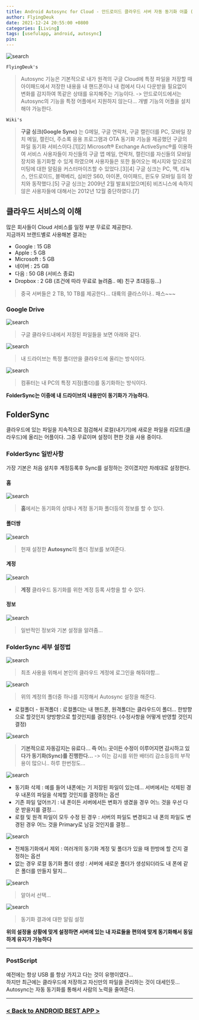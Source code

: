 ```yaml
---
title: Android Autosync for Cloud - 안드로이드 클라우드 서버 자동 동기화 어플 (Feat. FolderSync)
author: FlyingDeuk
date: 2021-12-24 20:55:00 +0800
categories: [Living]
tags: [usefulapp, android, autosync]
pin:
---
```


![search](/img/living/app/foldersync1.jpg)

`FlyingDeuk's`
> Autosync 기능은 기본적으로 내가 원격의 구글 Cloud에 특정 파일을 저장할 때 아이패드에서 저장한 내용을 내 핸드폰이나 내 컴에서 다시 다운받을 필요없이 변화를 감지하여 똑같은 상태를 유지해주는 기능이다. -> 안드로이드에서는 Autosync의 기능을 특정 어플에서 지원하지 않는다... 개별 기능의 어플을 설치해야 가능한다.

`Wiki's`
>**구글 싱크(Google Sync)** 는 G메일, 구글 연락처, 구글 캘린더를 PC, 모바일 장치 메일, 캘린더, 주소록 응용 프로그램과 OTA 동기화 기능을 제공했던 구글의 파일 동기화 서비스이다.[1][2] Microsoft® Exchange ActiveSync®를 이용하여 서비스 사용자들이 자신들의 구글 앱 메일, 연락처, 캘린더를 자신들의 모바일 장치와 동기화할 수 있게 하였으며 사용자들은 또한 들어오는 메시지와 앞으로의 미팅에 대한 알림을 커스터마이즈할 수 있었다.[3][4] 구글 싱크는 PC, 맥, 리눅스, 안드로이드, 블랙베리, 심비안 S60, 아이폰, 아이패드, 윈도우 모바일 등의 장치와 동작했다.[5] 구글 싱크는 2009년 2월 발표되었으며[6] 비즈니스에 속하지 않은 사용자들에 대해서는 2012년 12월 중단하였다.[7]

## 클라우드 서비스의 이해
많은 회사들이 Cloud 서비스를 일정 부분 무료로 제공한다. <br>
지금까지 브랜드별로 사용해본 결과는
- Google : 15 GB
- Apple : 5 GB
- Microsoft : 5 GB
- 네이버 : 25 GB
- 다음 : 50 GB (서비스 종료)
- Dropbox : 2 GB (조건에 따라 무료로 늘려줌.. 예) 친구 초대등등...)
> 중국 서버들은 2 TB, 10 TB를 제공한다... 대륙의 클라스이나.. 패스~~~

### Google Drive
![search](/img/living/app/foldersync4.jpg)
> 구글 클라우드내에서 저장된 파일들을 보면 아래와 같다.

![search](/img/living/app/foldersync2.jpg)
> 내 드라이브는 특정 폴더만을 클라우드에 올리는 방식이다.

![search](/img/living/app/foldersync3.jpg)
> 컴퓨터는 내 PC의 특정 지점(폴더)를 동기화하는 방식이다.

**FolderSync는 이중에 내 드라이브의 내용만이 동기화가 가능하다.**

## FolderSync
클라우드에 있는 파일을 지속적으로 점검해서 로컬(내기기)에 새로운 파일을 리모트(클라우드)에 올리는 어플이다. 그중 무료이며 설정이 편한 것을 사용 중이다.

### FolderSync 일반사항
가장 기본은 처음 설치후 계정등록후 Sync를 설정하는 것이겠지만 차례대로 설정한다.

#### 홈
![search](/img/living/app/foldersync5.jpg)
> **홈**에서는 동기화의 상태나 계정 동기화 폴더등의 정보를 할 수 있다.

#### 폴더쌍
![search](/img/living/app/foldersync6.jpg)
> 헌재 설정한 **Autosync**의 폴더 정보를 보여준다.

#### 계정
![search](/img/living/app/foldersync7.jpg)
> **계정** 클라우드 동기화를 위한 계정 등록 사항을 할 수 있다.

#### 정보
![search](/img/living/app/foldersync8.jpg)
> 일반적인 정보와 기본 설정을 알려줌...

### FolderSync 세부 설정법
![search](/img/living/app/foldersync9.jpg)
> 최초 사용을 위해서 본인의 클라우드 계정에 로그인을 해줘야함...

![search](/img/living/app/foldersync10.jpg)
> 위의 계정의 폴더중 하나를 지정해서 Autosync 설정을 해준다.
- 로컬폴더 - 원격폴더 : 로컬폴더는 내 핸드폰, 원격폴더는 클라우드이 폴더... 한방향으로 할것인지 양방향으로 할것인지를 결정한다. (수정사항을 어떻게 반영할 것인지 결정)

![search](/img/living/app/foldersync11.jpg)
> **기본적으로 자동감지는 유료다... 즉 어느 곳이든 수정이 이루어지면 감시하고 있다가 동기화(Sync)를 진행한다...**
-> 이는 감시를 위한 배터리 감소등등의 부작용이 많으니.. 하루 한번정도...

![search](/img/living/app/foldersync12.jpg)
- 동기화 삭제 : 예를 들어 내폰에는 기 저장된 파일이 있는데... 서버에서는 삭제된 경우 내폰의 파일을 삭제할 것인지를 결정하는 옵션
- 기존 파일 덮어쓰기 : 내 폰이든 서버에서든 변화가 생겼을 경우 어느 것을 우선 다운 받을지를 결정...
- 로컬 및 원격 파일이 모두 수정 된 경우 : 서버의 파일도 변경되고 내 폰의 파일도 변경된 경우 어느 것을 Primary로 남길 것인지를 결정...

![search](/img/living/app/foldersync13.jpg)
- 전체동기화에서 제외 : 여러개의 동기화 계정 및 폴더가 있을 때 한방에 할 건지 결정하는 옵션
- 없는 경우 로컬 동기화 폴더 생성 : 서버에 새로운 폴더가 생성되더라도 내 폰에 같은 폴더를 만들지 말지...

![search](/img/living/app/foldersync14.jpg)
> 알아서 선택...

![search](/img/living/app/foldersync15.jpg)
> 동기화 결과에 대한 알림 설정

**위의 설정을 상황에 맞게 설정하면 서버에 있는 내 자료들을 편의에 맞게 동기화해서 동일하게 유지가 가능하다**

-----------

### PostScript
예전에는 항상 USB 를 항상 가지고 다는 것이 유행이였다... <br>
하지만 최근에는 클라우드에 저장하고 자신만의 파일을 관리하는 것이 대세인듯... Autosync는 자동 동기화를 통해서 사람의 노력을 줄여준다.

----------

### [< Back to ANDROID BEST APP >](/posts/AndroidAPP/)
